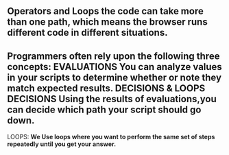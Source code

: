  **Operators and Loops**
the code can take more than one path, which means the 
browser runs different code in different situations.
----------------------------------------------------------
Programmers often  rely upon the following three concepts: 
EVALUATIONS You can analyze values in your scripts to determine 
whether or note they match expected results. 
 DECISIONS & LOOPS 
DECISIONS Using the results of 
evaluations,you can decide which path your script should go down. 
-------------------------------------------------------------------
LOOPS:
 **We Use loops where you  want to perform the same set of steps repeatedly until you get your answer.**